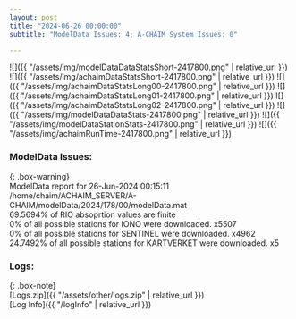 ```yaml
---
layout: post
title: "2024-06-26 00:00:00"
subtitle: "ModelData Issues: 4; A-CHAIM System Issues: 0"

---
```


![]({{ "/assets/img/modelDataDataStatsShort-2417800.png" | relative_url }})
![]({{ "/assets/img/achaimDataStatsShort-2417800.png" | relative_url }})
![]({{ "/assets/img/achaimDataStatsLong00-2417800.png" | relative_url }})
![]({{ "/assets/img/achaimDataStatsLong01-2417800.png" | relative_url }})
![]({{ "/assets/img/achaimDataStatsLong02-2417800.png" | relative_url }})
![]({{ "/assets/img/modelDataDataStats-2417800.png" | relative_url }})
![]({{ "/assets/img/modelDataStationStats-2417800.png" | relative_url }})
![]({{ "/assets/img/achaimRunTime-2417800.png" | relative_url }})


### ModelData Issues:  
  
{: .box-warning}  
 ModelData report for 26-Jun-2024 00:15:11   
 /home/chaim/ACHAIM_SERVER/A-CHAIM/modelData/2024/178/00/modelData.mat   
 69.5694% of RIO absoprtion values are finite   
 0% of all possible stations for IONO were downloaded. x5507   
 0% of all possible stations for SENTINEL were downloaded. x4962   
 24.7492% of all possible stations for KARTVERKET were downloaded. x5   
  


### Logs:  
  
{: .box-note}  
[Logs.zip]({{ "/assets/other/logs.zip" | relative_url }})  
[Log Info]({{ "/logInfo" | relative_url }})  
